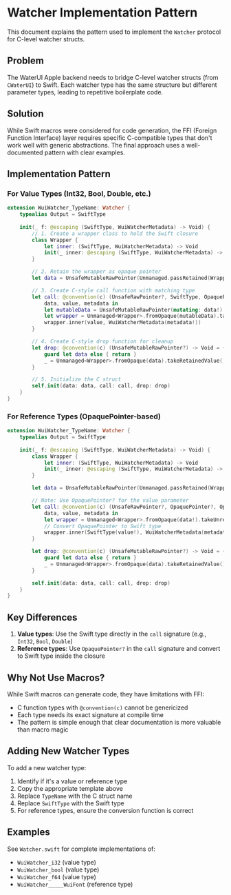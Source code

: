 # Watcher Implementation Pattern

This document explains the pattern used to implement the `Watcher` protocol for C-level watcher structs.

## Problem

The WaterUI Apple backend needs to bridge C-level watcher structs (from `CWaterUI`) to Swift. Each watcher type has the same structure but different parameter types, leading to repetitive boilerplate code.

## Solution

While Swift macros were considered for code generation, the FFI (Foreign Function Interface) layer requires specific C-compatible types that don't work well with generic abstractions. The final approach uses a well-documented pattern with clear examples.

## Implementation Pattern

### For Value Types (Int32, Bool, Double, etc.)

```swift
extension WuiWatcher_TypeName: Watcher {
    typealias Output = SwiftType
    
    init(_ f: @escaping (SwiftType, WuiWatcherMetadata) -> Void) {
        // 1. Create a wrapper class to hold the Swift closure
        class Wrapper {
            let inner: (SwiftType, WuiWatcherMetadata) -> Void
            init(_ inner: @escaping (SwiftType, WuiWatcherMetadata) -> Void) { self.inner = inner }
        }

        // 2. Retain the wrapper as opaque pointer
        let data = UnsafeMutableRawPointer(Unmanaged.passRetained(Wrapper(f)).toOpaque())

        // 3. Create C-style call function with matching type
        let call: @convention(c) (UnsafeRawPointer?, SwiftType, OpaquePointer?) -> Void = {
            data, value, metadata in
            let mutableData = UnsafeMutableRawPointer(mutating: data!)
            let wrapper = Unmanaged<Wrapper>.fromOpaque(mutableData).takeUnretainedValue()
            wrapper.inner(value, WuiWatcherMetadata(metadata!))
        }

        // 4. Create C-style drop function for cleanup
        let drop: @convention(c) (UnsafeMutableRawPointer?) -> Void = { data in
            guard let data else { return }
            _ = Unmanaged<Wrapper>.fromOpaque(data).takeRetainedValue()
        }

        // 5. Initialize the C struct
        self.init(data: data, call: call, drop: drop)
    }
}
```

### For Reference Types (OpaquePointer-based)

```swift
extension WuiWatcher_TypeName: Watcher {
    typealias Output = SwiftType
    
    init(_ f: @escaping (SwiftType, WuiWatcherMetadata) -> Void) {
        class Wrapper {
            let inner: (SwiftType, WuiWatcherMetadata) -> Void
            init(_ inner: @escaping (SwiftType, WuiWatcherMetadata) -> Void) { self.inner = inner }
        }

        let data = UnsafeMutableRawPointer(Unmanaged.passRetained(Wrapper(f)).toOpaque())

        // Note: Use OpaquePointer? for the value parameter
        let call: @convention(c) (UnsafeRawPointer?, OpaquePointer?, OpaquePointer?) -> Void = {
            data, value, metadata in
            let wrapper = Unmanaged<Wrapper>.fromOpaque(data!).takeUnretainedValue()
            // Convert OpaquePointer to Swift type
            wrapper.inner(SwiftType(value!), WuiWatcherMetadata(metadata!))
        }

        let drop: @convention(c) (UnsafeMutableRawPointer?) -> Void = { data in
            guard let data else { return }
            _ = Unmanaged<Wrapper>.fromOpaque(data).takeRetainedValue()
        }

        self.init(data: data, call: call, drop: drop)
    }
}
```

## Key Differences

1. **Value types**: Use the Swift type directly in the `call` signature (e.g., `Int32`, `Bool`, `Double`)
2. **Reference types**: Use `OpaquePointer?` in the `call` signature and convert to Swift type inside the closure

## Why Not Use Macros?

While Swift macros can generate code, they have limitations with FFI:
- C function types with `@convention(c)` cannot be genericized
- Each type needs its exact signature at compile time
- The pattern is simple enough that clear documentation is more valuable than macro magic

## Adding New Watcher Types

To add a new watcher type:
1. Identify if it's a value or reference type
2. Copy the appropriate template above  
3. Replace `TypeName` with the C struct name
4. Replace `SwiftType` with the Swift type
5. For reference types, ensure the conversion function is correct

## Examples

See `Watcher.swift` for complete implementations of:
- `WuiWatcher_i32` (value type)
- `WuiWatcher_bool` (value type)
- `WuiWatcher_f64` (value type)
- `WuiWatcher_____WuiFont` (reference type)
